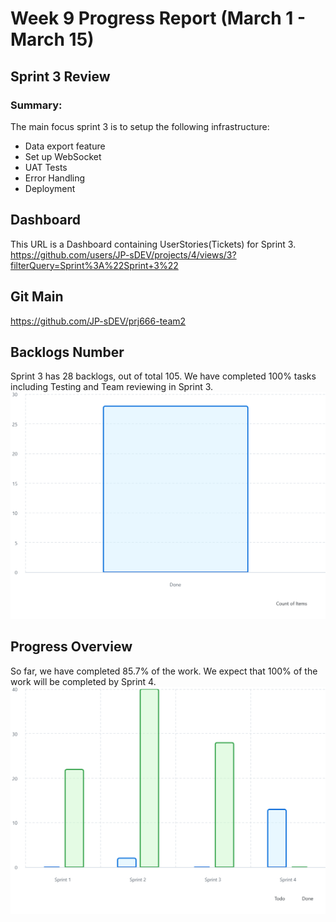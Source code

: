# Week 9 Progress Report (March 1 - March 15)

## Sprint 3 Review

### Summary:
The main focus sprint 3 is to setup the following infrastructure: 
- Data export feature
- Set up WebSocket
- UAT Tests
- Error Handling
- Deployment

## Dashboard
This URL is a Dashboard containing UserStories(Tickets) for Sprint 3.
https://github.com/users/JP-sDEV/projects/4/views/3?filterQuery=Sprint%3A%22Sprint+3%22

## Git Main 
https://github.com/JP-sDEV/prj666-team2

## Backlogs Number
Sprint 3 has 28 backlogs, out of total 105.
We have completed 100% tasks including Testing and Team reviewing in Sprint 3.
![alt text](<chart (14).png>)

## Progress Overview
So far, we have completed 85.7% of the work. We expect that 100% of the work will be completed by Sprint 4.
![alt text](<chart (15).png>)




